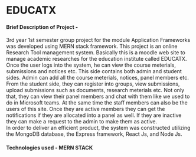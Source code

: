 # EDUCATX

#### Brief Description of Project - 
3rd year 1st semester group project for the module Application Frameworks was developed using MERN stack framework. This project is an online Research Tool management system. Basically this is a moodle web site to manage academic researches for the education institute called EDUCATX. Once the user logs into the system, he can view the course meterials, submissions and notices etc. This side contains both admin and student sides. Admin can add all the course meterials, notices, panel members etc. From the student side, they can register into groups, view submissions, upload submissions such as documents, research meterials etc. Not only that, they can view their panel members and chat with them like we used to do in Microsoft teams. At the same time the staff members can also be the users of this site. Once they are active members they can get the notifications if they are allocated into a panel as well. If they are inactive they can make a request to the admin to make them as active.  
In order to deliver an efficient product, the system was constructed utilizing the MongoDB database, the Express framework, React Js, and Node Js.

#### Technologies used - MERN STACK
